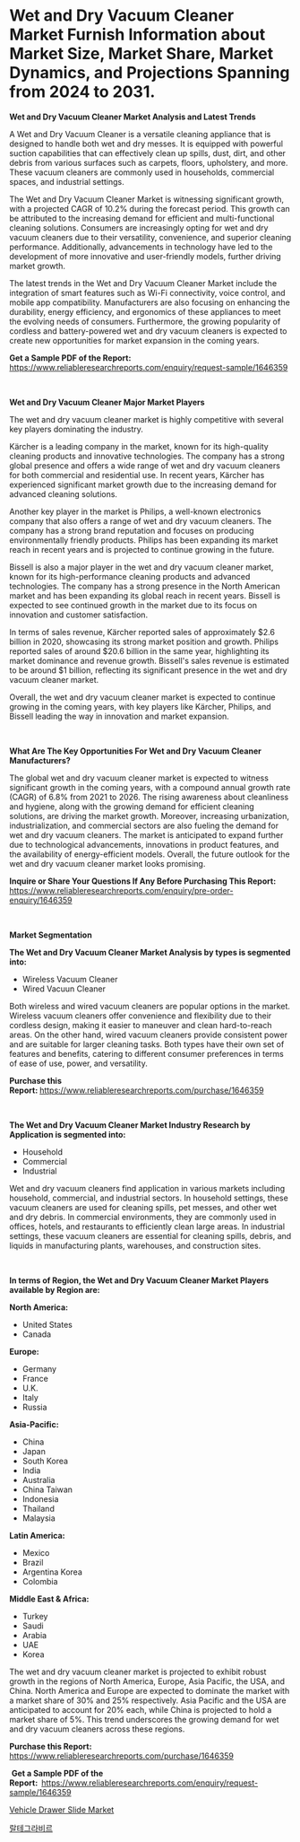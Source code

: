 <p><h1>Wet and Dry Vacuum Cleaner Market Furnish Information about Market Size, Market Share, Market Dynamics, and Projections Spanning from 2024 to 2031.</h1></p><p><strong>Wet and Dry Vacuum Cleaner Market Analysis and Latest Trends</strong></p>
<p><p>A Wet and Dry Vacuum Cleaner is a versatile cleaning appliance that is designed to handle both wet and dry messes. It is equipped with powerful suction capabilities that can effectively clean up spills, dust, dirt, and other debris from various surfaces such as carpets, floors, upholstery, and more. These vacuum cleaners are commonly used in households, commercial spaces, and industrial settings.</p><p>The Wet and Dry Vacuum Cleaner Market is witnessing significant growth, with a projected CAGR of 10.2% during the forecast period. This growth can be attributed to the increasing demand for efficient and multi-functional cleaning solutions. Consumers are increasingly opting for wet and dry vacuum cleaners due to their versatility, convenience, and superior cleaning performance. Additionally, advancements in technology have led to the development of more innovative and user-friendly models, further driving market growth.</p><p>The latest trends in the Wet and Dry Vacuum Cleaner Market include the integration of smart features such as Wi-Fi connectivity, voice control, and mobile app compatibility. Manufacturers are also focusing on enhancing the durability, energy efficiency, and ergonomics of these appliances to meet the evolving needs of consumers. Furthermore, the growing popularity of cordless and battery-powered wet and dry vacuum cleaners is expected to create new opportunities for market expansion in the coming years.</p></p>
<p><strong>Get a Sample PDF of the Report:&nbsp;</strong> <a href="https://www.reliableresearchreports.com/enquiry/request-sample/1646359">https://www.reliableresearchreports.com/enquiry/request-sample/1646359</a></p>
<p>&nbsp;</p>
<p><strong>Wet and Dry Vacuum Cleaner Major Market Players</strong></p>
<p><p>The wet and dry vacuum cleaner market is highly competitive with several key players dominating the industry. </p><p>Kärcher is a leading company in the market, known for its high-quality cleaning products and innovative technologies. The company has a strong global presence and offers a wide range of wet and dry vacuum cleaners for both commercial and residential use. In recent years, Kärcher has experienced significant market growth due to the increasing demand for advanced cleaning solutions.</p><p>Another key player in the market is Philips, a well-known electronics company that also offers a range of wet and dry vacuum cleaners. The company has a strong brand reputation and focuses on producing environmentally friendly products. Philips has been expanding its market reach in recent years and is projected to continue growing in the future.</p><p>Bissell is also a major player in the wet and dry vacuum cleaner market, known for its high-performance cleaning products and advanced technologies. The company has a strong presence in the North American market and has been expanding its global reach in recent years. Bissell is expected to see continued growth in the market due to its focus on innovation and customer satisfaction.</p><p>In terms of sales revenue, Kärcher reported sales of approximately $2.6 billion in 2020, showcasing its strong market position and growth. Philips reported sales of around $20.6 billion in the same year, highlighting its market dominance and revenue growth. Bissell's sales revenue is estimated to be around $1 billion, reflecting its significant presence in the wet and dry vacuum cleaner market. </p><p>Overall, the wet and dry vacuum cleaner market is expected to continue growing in the coming years, with key players like Kärcher, Philips, and Bissell leading the way in innovation and market expansion.</p></p>
<p>&nbsp;</p>
<p><strong>What Are The Key Opportunities For Wet and Dry Vacuum Cleaner Manufacturers?</strong></p>
<p><p>The global wet and dry vacuum cleaner market is expected to witness significant growth in the coming years, with a compound annual growth rate (CAGR) of 6.8% from 2021 to 2026. The rising awareness about cleanliness and hygiene, along with the growing demand for efficient cleaning solutions, are driving the market growth. Moreover, increasing urbanization, industrialization, and commercial sectors are also fueling the demand for wet and dry vacuum cleaners. The market is anticipated to expand further due to technological advancements, innovations in product features, and the availability of energy-efficient models. Overall, the future outlook for the wet and dry vacuum cleaner market looks promising.</p></p>
<p><strong>Inquire or Share Your Questions If Any Before Purchasing This Report:</strong> <a href="https://www.reliableresearchreports.com/enquiry/pre-order-enquiry/1646359">https://www.reliableresearchreports.com/enquiry/pre-order-enquiry/1646359</a></p>
<p>&nbsp;</p>
<p><strong>Market Segmentation</strong></p>
<p><strong>The Wet and Dry Vacuum Cleaner Market Analysis by types is segmented into:</strong></p>
<p><ul><li>Wireless Vacuum Cleaner</li><li>Wired Vacuun Cleaner</li></ul></p>
<p><p>Both wireless and wired vacuum cleaners are popular options in the market. Wireless vacuum cleaners offer convenience and flexibility due to their cordless design, making it easier to maneuver and clean hard-to-reach areas. On the other hand, wired vacuum cleaners provide consistent power and are suitable for larger cleaning tasks. Both types have their own set of features and benefits, catering to different consumer preferences in terms of ease of use, power, and versatility.</p></p>
<p><strong>Purchase this Report:&nbsp;</strong><a href="https://www.reliableresearchreports.com/purchase/1646359">https://www.reliableresearchreports.com/purchase/1646359</a></p>
<p>&nbsp;</p>
<p><strong>The Wet and Dry Vacuum Cleaner Market Industry Research by Application is segmented into:</strong></p>
<p><ul><li>Household</li><li>Commercial</li><li>Industrial</li></ul></p>
<p><p>Wet and dry vacuum cleaners find application in various markets including household, commercial, and industrial sectors. In household settings, these vacuum cleaners are used for cleaning spills, pet messes, and other wet and dry debris. In commercial environments, they are commonly used in offices, hotels, and restaurants to efficiently clean large areas. In industrial settings, these vacuum cleaners are essential for cleaning spills, debris, and liquids in manufacturing plants, warehouses, and construction sites.</p></p>
<p>&nbsp;</p>
<p><strong>In terms of Region, the Wet and Dry Vacuum Cleaner Market Players available by Region are:</strong></p>
<p>
    <p> <strong> North America: </strong>
        <ul>
            <li>United States</li>
            <li>Canada</li>
        </ul>
        </p> 
    <p> <strong> Europe: </strong>
        <ul>
            <li>Germany</li>
            <li>France</li>
            <li>U.K.</li>
            <li>Italy</li>
            <li>Russia</li>
        </ul>
        </p> 
    <p> <strong> Asia-Pacific: </strong>
        <ul>
            <li>China</li>
            <li>Japan</li>
            <li>South Korea</li>
            <li>India</li>
            <li>Australia</li>
            <li>China Taiwan</li>
            <li>Indonesia</li>
            <li>Thailand</li>
            <li>Malaysia</li>
        </ul>
        </p> 
    <p> <strong> Latin America: </strong>
        <ul>
            <li>Mexico</li>
            <li>Brazil</li>
            <li>Argentina Korea</li>
            <li>Colombia</li>
        </ul>
        </p> 
    <p> <strong> Middle East & Africa: </strong>
        <ul>
            <li>Turkey</li>
            <li>Saudi</li>
            <li>Arabia</li>
            <li>UAE</li>
            <li>Korea</li>
        </ul>
    </p>
    </p>
<p><p>The wet and dry vacuum cleaner market is projected to exhibit robust growth in the regions of North America, Europe, Asia Pacific, the USA, and China. North America and Europe are expected to dominate the market with a market share of 30% and 25% respectively. Asia Pacific and the USA are anticipated to account for 20% each, while China is projected to hold a market share of 5%. This trend underscores the growing demand for wet and dry vacuum cleaners across these regions.</p></p>
<p><strong>Purchase this Report: </strong><a href="https://www.reliableresearchreports.com/purchase/1646359">https://www.reliableresearchreports.com/purchase/1646359</a></p>
<p>&nbsp;<strong>Get a Sample PDF of the Report:&nbsp;&nbsp;</strong><a href="https://www.reliableresearchreports.com/enquiry/request-sample/1646359">https://www.reliableresearchreports.com/enquiry/request-sample/1646359</a></p>
<p><strong></strong></p>
<p><p><a href="https://cautious-neon-760.notion.site/Vehicle-Drawer-Slide-Market-Provides-a-Comprehensive-Analysis-Including-a-Macro-Overview-of-the-Mark-0208e2cc977c4848bbd1682118ee813c">Vehicle Drawer Slide Market</a></p><p><a href="https://medium.com/@fly879567/raltegravir-%EC%8B%9C%EC%9E%A5-2031%EB%85%84%EA%B9%8C%EC%A7%80%EC%9D%98-%EB%8F%99%ED%96%A5-%EC%98%88%EC%B8%A1-%EB%B0%8F-%EA%B2%BD%EC%9F%81-%EB%B6%84%EC%84%9D-dea62c300f86">랄테그라비르</a></p></p>